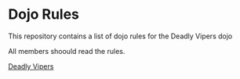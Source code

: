 Dojo Rules
==========

This repository contains a list of dojo rules for the Deadly Vipers dojo

All members shoould read the rules.

[Deadly Vipers](https://github.com/deadlyvipers)
